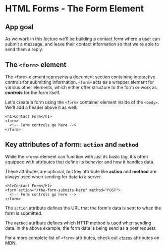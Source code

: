 # HTML Forms - The Form Element
## App goal 
As we work in this lecture we'll be building a contact form where a user can submit a message, and leave their contact information so that we're able to send them a reply. 

## The `<form>` element 
The `<form>` element represents a document section containing interactive controls for submitting information. `<form>` acts as a wrapper element for various other elements, which either offer structure to the form or work as ***controls*** for the form itself. 

Let's create a form using the `<form>` container element inside of the `<body>`. We'll add a header above it as well: 

```
<h1>Contact Form</h1>
<form>
  <!-- Form controls go here -->
</form>
```

## Key attributes of a form: `action` and `method`
While the `<form>` element can function with just its basic tag, it's often equipped with attributes that define its behavior and how it handles data. 

These attributes are optional, but key attribute like **action** and **method** are always used when sending for data to a server. 

```
<h1>Contact Form</h1>
<form action="/the-form-submits-here" method="POST">
  <!-- Form controls go here -->
</form>
```

The `action` attribute defines the URL that the form's data is sent to when the form is submitted. 

The `method` attribute defines which HTTP method is used when sending data. In the above example, the form data is being send as a post request. 

For a more complete list of `<form>` attributes, check out [`<form>`](https://developer.mozilla.org/en-US/docs/Web/HTML/Element/form#attributes) attributes on MDN. 

